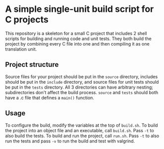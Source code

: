 # A simple single-unit build script for C projects
This repository is a skeleton for a small C project that includes 2 shell scripts for building and running code and unit tests. They both build the project by combining every C file into one and then compiling it as one translation unit.

## Project structure
Source files for your project should be put in the `source` directory, includes should be put in the `include` directory, and source files for unit tests should be put in the `tests` directory. All 3 directories can have arbitrary nesting; subdirectories don't affect the build process. `source` and `tests` should both have a .c file that defines a `main()` function.

## Usage
To configure the build, modify the variables at the top of `build.sh`. To build the project into an object file and an executable, call `build.sh`. Pass `-t` to also build the tests. To build and run the project, call `run.sh`. Pass `-t` to also run the tests and pass `-v` to run the build and test with valgrind.
